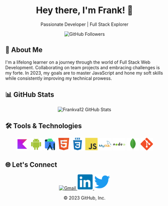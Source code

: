 <div align="center">
  <h1>Hey there, I'm Frank! 👋</h1>
  <p>Passionate Developer | Full Stack Explorer</p>
</div>

<p align="center">
  <img src="https://img.shields.io/github/followers/Frankva12?style=social" alt="GitHub Followers">
</p>


## 🌱 About Me

I'm a lifelong learner on a journey through the world of Full Stack Web Development. Collaborating on team projects and embracing challenges is my forte. In 2023, my goals are to master JavaScript and hone my soft skills while consistently improving my technical prowess.

## 📊 GitHub Stats

<div align="center">
  <img src="https://github-readme-stats.vercel.app/api?username=Frankva12&show_icons=true&theme=calm&hide=contribs,stars" alt="Frankva12 GitHub Stats">
</div>

## 🛠️ Tools & Technologies

<div align="center">
  <img src="https://github.com/devicons/devicon/blob/master/icons/kotlin/kotlin-original.svg" alt="KOTLIN" width="40" height="40"/>
  <img src="https://github.com/devicons/devicon/blob/master/icons/android/android-original.svg" alt="ANDROID" width="40" height="40"/>
  <img src="https://github.com/devicons/devicon/blob/master/icons/androidstudio/androidstudio-original.svg" alt="ANDROID-STUDIO" width="40" height="40"/>
  <img src="https://github.com/devicons/devicon/blob/master/icons/html5/html5-original.svg" alt="HTML5" width="40" height="40"/>
  <img src="https://github.com/devicons/devicon/blob/master/icons/css3/css3-plain-wordmark.svg" alt="CSS3" width="40" height="40"/>
  <img src="https://github.com/devicons/devicon/blob/master/icons/javascript/javascript-original.svg" alt="JavaScript" width="40" height="40"/>
  <img src="https://github.com/devicons/devicon/blob/master/icons/mysql/mysql-original-wordmark.svg" alt="MySQL" width="40" height="40"/>
  <img src="https://github.com/devicons/devicon/blob/master/icons/nodejs/nodejs-original-wordmark.svg" alt="NodeJS" width="40" height="40"/>
  <img src="https://github.com/devicons/devicon/blob/master/icons/mongodb/mongodb-original.svg" alt="MongoDB" width="40" height="40"/>
  <img src="https://github.com/devicons/devicon/blob/master/icons/git/git-original.svg" alt="Git" width="40" height="40"/>
</div>

## 🌐 Let's Connect

<div align="center">
  <a href="mailto:stanleyvasconcelos0@gmail.com"> 
    <img src="https://img.icons8.com/color/344/gmail-new.png" alt="Gmail" width="50" height="50"/>
  </a>
  <a href="https://www.linkedin.com/in/francisco-vasconcelos-8a5a371a9/"> 
    <img src="https://github.com/devicons/devicon/blob/master/icons/linkedin/linkedin-original.svg" alt="LinkedIn" width="50" height="50"/>
  </a>
  <a href="https://twitter.com/Frank_va12"> 
    <img src="https://github.com/devicons/devicon/blob/master/icons/twitter/twitter-original.svg" alt="Twitter" width="50" height="50"/>
  </a>
</div>

<p align="center">© 2023 GitHub, Inc.</p>
